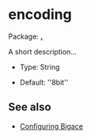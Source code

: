 # encoding

Package: **[.](.)**

A short description...


*  Type: String

*  Default: ''8bit''

## See also


*  [Configuring Bigace](bigace/manual/configurations)


